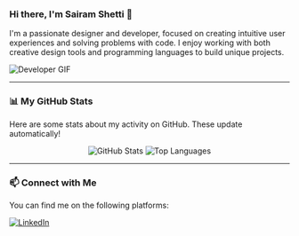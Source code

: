 ### Hi there, I'm Sairam Shetti 👋

I'm a passionate designer and developer, focused on creating intuitive user experiences and solving problems with code. I enjoy working with both creative design tools and programming languages to build unique projects.

![Developer GIF](https://media.giphy.com/media/v1.Y2lkPWVjZjA1ZTQ3bWI3NXAwb2tqMmJhNTA0cHRlaDl6emQ1ZHFraWRxd29iNjJnaGd2ZiZlcD12MV9naWZzX3JlbGF0ZWQmY3Q9Zw/g2jj9VAIBluIreVNsb/giphy.gif)

---

### 📊 My GitHub Stats

Here are some stats about my activity on GitHub. These update automatically!

<p align="center">
  <img src="https://github-readme-stats.vercel.app/api?username=Sairam06-04&show_icons=true&theme=dracula" alt="GitHub Stats">
  <img src="https://github-readme-stats.vercel.app/api/top-langs/?username=Sairam06-04&layout=compact&theme=dracula" alt="Top Languages">
</p>

---

### 📫 Connect with Me

You can find me on the following platforms:

<p align="left">
  <a href="[https://www.linkedin.com/in/sairamshetti]" target="_blank"><img src="https://img.shields.io/badge/LinkedIn-0077B5?style=for-the-badge&logo=linkedin&logoColor=white" alt="LinkedIn"></a>
  </p>
